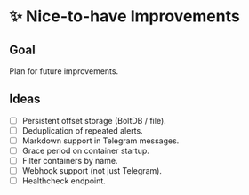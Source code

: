 # ✨ Nice-to-have Improvements

## Goal
Plan for future improvements.

## Ideas
- [ ] Persistent offset storage (BoltDB / file).
- [ ] Deduplication of repeated alerts.
- [ ] Markdown support in Telegram messages.
- [ ] Grace period on container startup.
- [ ] Filter containers by name.
- [ ] Webhook support (not just Telegram).
- [ ] Healthcheck endpoint.